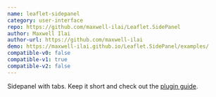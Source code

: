 ```yaml
---
name: leaflet-sidepanel
category: user-interface
repo: https://github.com/maxwell-ilai/Leaflet.SidePanel
author: Maxwell Ilai
author-url: https://github.com/maxwell-ilai
demo: https://maxwell-ilai.github.io/Leaflet.SidePanel/examples/
compatible-v0: false
compatible-v1: true
compatible-v2: false
---
```


Sidepanel with tabs. Keep it short and check out the [plugin guide](https://github.com/maxwell-ilai/Leaflet.SidePanel/blob/main/README.md).
